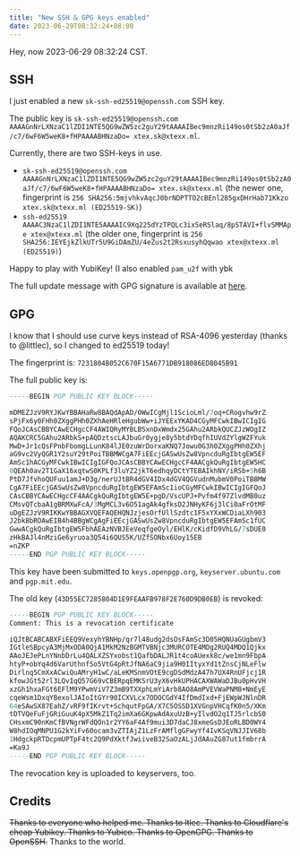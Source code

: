 ```yaml
---
title: "New SSH & GPG keys enabled"
date: 2023-06-29T08:32:24+08:00
---
```


Hey, now 2023-06-29 08:32:24 CST.

## SSH

I just enabled a new `sk-ssh-ed25519@openssh.com` SSH key.

The public key is ``sk-ssh-ed25519@openssh.com AAAAGnNrLXNzaC1lZDI1NTE5QG9wZW5zc2guY29tAAAAIBec9mnzRi149os0tSb2zA0aJf/c7/6wF6W5weK8+fHPAAAABHNzaDo= xtex.sk@xtexx.ml``.

Currently, there are two SSH-keys in use.

- `sk-ssh-ed25519@openssh.com AAAAGnNrLXNzaC1lZDI1NTE5QG9wZW5zc2guY29tAAAAIBec9mnzRi149os0tSb2zA0aJf/c7/6wF6W5weK8+fHPAAAABHNzaDo= xtex.sk@xtexx.ml` (the newer one, fingerprint is `256 SHA256:5mjvhkvAqcJ0brNDPTTO2cBEnl285gxDHrHab71Kkzo xtex.sk@xtexx.ml (ED25519-SK)`)
- `ssh-ed25519 AAAAC3NzaC1lZDI1NTE5AAAAIC9Xq225dYzTPQLc3ixSeRSlaq/8pSTAVI+flvSMMApe xtex@xtexx.ml` (the older one, fingerprint is `256 SHA256:IEYEjkZlkUTr5U9GiDAmZU/4eZus2t2RsxusyhQqwao xtex@xtexx.ml (ED25519)`)

Happy to play with YubiKey! (I also enabled `pam_u2f` with ybk

The full update message with GPG signature is available at [here](https://pb.envs.net/?2757e4fdd6c6e02d#ZtqysZUV31wUEfHKGSbWupFbtU8nRiZmoBRNPeZZmyy).

## GPG

I know that I should use curve keys instead of RSA-4096 yesterday (thanks to @littlec), so I changed to ed25519 today!

The fingerprint is: `7231804B052C670F15A6771DB918086ED8045B91`

The full public key is:

```ASN.1
-----BEGIN PGP PUBLIC KEY BLOCK-----

mDMEZJzV9RYJKwYBBAHaRw8BAQdApAD/OWwICgMjl1ScioLml/7oq+CRogvhw9rZ
sPjFx6y0FHh0ZXggPHh0ZXhAeHRleHgubWw+iJYEExYKAD4CGyMFCwkIBwICIgIG
FQoJCAsCBBYCAwECHgcCF4AWIQRyMYBLBSxnDxWmdx25GAhu2ARbkQUCZJzWOgIZ
AQAKCRC5GAhu2ARbkS+pAQDztscLAJbuGr0ygje8y5btdYDqfhIUVdZYlgWZFYuk
MwD+Jr1cQsFPnbFbomgLLunK84lJE0zuWrDorxaKNQ7Jowu0G3h0ZXggPHh0ZXhj
aG9vc2VyQGR1Y2suY29tPoiTBBMWCgA7FiEEcjGASwUsZw8VpncduRgIbtgEW5EF
AmSc1hACGyMFCwkIBwICIgIGFQoJCAsCBBYCAwECHgcCF4AACgkQuRgIbtgEW5HC
0QEAh0av2T1GaX16xqtwS0KPLf3luYZ2jkT6edhqyDCtYTEBAIkhNY/iRSb+5h6B
PtD7JfvhoQUFuu1amJ+D3g/nerUJtBR4dGV4IDx4dGV4QGVudnMubmV0PoiTBBMW
CgA7FiEEcjGASwUsZw8VpncduRgIbtgEW5EFAmSc1ioCGyMFCwkIBwICIgIGFQoJ
CAsCBBYCAwECHgcCF4AACgkQuRgIbtgEW5E+pgD/VscUPJ+Pvfm4f97ZlvdMB0uz
CMsvQTcbaA1gBRMXwFcA/3MgMCL3v6O51agAk4gfksD2JNHyKF6j3lCi0aFrOtMF
uDgEZJzV9RIKKwYBBAGXVQEFAQEHQNJzjesOrfUllSzdtc1F5xYXxWCDiaLXh903
J2bkBbROAwEIB4h4BBgWCgAgFiEEcjGASwUsZw8VpncduRgIbtgEW5EFAmSc1fUC
GwwACgkQuRgIbtgEW5FbhAEAzNVBJEeVeqfgeOyl/EHlK/cKidfD9VhLG/7sDUE0
zHkBAJl4nMziGe6yruoa3Q54i6QUS5K/UZfSONbx6Uoy15EB
=nZKP
-----END PGP PUBLIC KEY BLOCK-----

```

This key have been submitted to `keys.openpgp.org`, `keyserver.ubuntu.com` and `pgp.mit.edu`.

The old key (`43D55EC7285804D1E9FEAAFB978F2E760D9DB0EB`) is revoked:

```ASN.1
-----BEGIN PGP PUBLIC KEY BLOCK-----
Comment: This is a revocation certificate

iQJtBCABCABXFiEEQ9VexyhYBNHp/qr7l48udg2dsOsFAmSc3D05HQNUaGUgbmV3
IGtleSBpcyA3MjMxODA0QjA1MkM2NzBGMTVBNjc3MURCOTE4MDg2RUQ4MDQ1Qjkx
AAoJEJePLnYNnbDrLu4QALXZSYxobst1QafbDALJR1t4coAUexk8c/we1mn9FbpA
htyP+obYq4d6VarUthnfSo5VtG4pRtJfNA6aC9jia9H0IItyxYd1tZnsCjNLeFlw
Dirlnq5CmXxACwiQuAMryH1wC/aLeKMSnmVOtE9cgDSdMdzA47h7UX4RnUFjcj1R
kfowJGt52rl3LQvIqQ57G69vCBERpqEMKSrU3yX6vHkUPHACAXWAWaDJBu0pHvVH
xzGh1hxaFGt6EFlM9YPwmViV7Z3mB9TXXphLmYiArb8AO8AmPVEVWaPNM8+NmEyE
cqeWsm1DxqYBexolJAIoItGYr90ICXVLcx7ODOCGdY4IfDmdIxd+FjEWpWJNlnDR
64eSAwSX87EahZ/vRF9fIKrvt+SchqutFpGA/X7C5OSSD1XVGnpVHCqfK0n5/XKm
tDTVQeFuFjGRiGuuK4pX5MkZ1Tq2imXa6GKpwAdAxuUzB+yIlvdO2q1TJ5rlcbS0
CHsxmC90nKmCfBVNgrWFdQOn1r2YY6aF4Af9mui3D7daCJ8xmeGsDJEoRLBD0WY4
W8hdIOqMNPU1G2kYiFv60ocam3vZTIAjZ1LzFrAMflgGFwyYf4IvKSqVNJJIV68b
1HdgckpRTDcpmUPTpF4tc2Q9PdXktfJwiiveB32SaOzALjJdAAuZG87ut1fmbrrA
=Ka9J
-----END PGP PUBLIC KEY BLOCK-----

```

The revocation key is uploaded to keyservers, too.

## Credits

~~Thanks to everyone who helped me. Thanks to ltlec. Thanks to Cloudflare's cheap Yubikey. Thanks to Yubico. Thanks to OpenGPG. Thanks to OpenSSH.~~ Thanks to the world.
